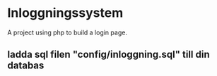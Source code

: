 # Inloggningssystem
A project using php to build a login page. 
## ladda sql filen "config/inloggning.sql" till din databas  

